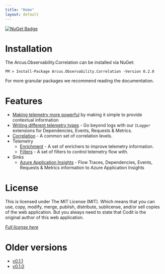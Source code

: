 ```yaml
---
title: "Home"
layout: default
---
```


[![NuGet Badge](https://buildstats.info/nuget/Arcus.Observability.Correlation?packageVersion=0.2.0)](https://www.nuget.org/packages/Arcus.Observability.Correlation/0.2.0)

# Installation

The Arcus.Observability.Correlation can be installed via NuGet:

```shell
PM > Install-Package Arcus.Observability.Correlation -Version 0.2.0
```

For more granular packages we recommend reading the documentation.

# Features

- [Making telemetry more powerful](/features/making-telemetry-more-powerful) by making it simple to provide contextual information
- [Writing different telemetry types](/features/writing-different-telemetry-types) - Go beyond logs with our `ILogger` extensions for Dependencies, Events, Requests & Metrics.
- [Correlation](/features/correlation) - A common set of correlation levels.
- Telemetry
    - [Enrichment](/features/telemetry-enrichment) - A set of enrichers to improve telemetry information.
    - [Filters](/features/telemetry-filter) - A set of filters to control telemetry flow with.
- Sinks
    - [Azure Application Insights](/features/sinks/azure-application-insights) - Flow Traces, Dependencies, Events, Requests & Metrics information to Azure Application Insights

# License
This is licensed under The MIT License (MIT). Which means that you can use, copy, modify, merge, publish, distribute, sublicense, and/or sell copies of the web application. But you always need to state that Codit is the original author of this web application.

*[Full license here](https://github.com/arcus-azure/arcus.observability/blob/master/LICENSE)*

# Older versions

- [v0.1.1](../v0.1.1)
- [v0.1.0](../v0.1.0)

